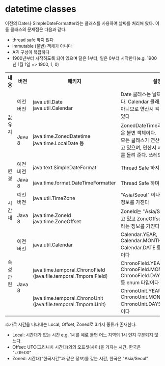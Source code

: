 # datetime classes

이전의 Date나 SimpleDateFormatter라는 클래스를 사용하여 날짜를 처리해 왔다.
이들 클래스의 문제점은 다음과 같다.

- thread safe 하지 않다
- immutable (불변) 객체가 아니다
- API 구성이 복잡하다
- 1900년부터 시작하도록 되어 있으며 달은 1부터, 일은 0부터 시작한다(e.g. 1900년 1월 1일 => 1900, 1, 0)


<table>
  <tr>
    <th>내용</th>
    <th>버전</th>
    <th>패키지</th>
    <th>설명</th>
  </tr>
  <tr>
    <td rowspan="2">값 유지</td>
    <td>예전 버전</td>
    <td>java.util.Date<br>java.util.Calendar</td>
    <td>Date 클래스는 날짜 계산을 할 수 없다. Calendar 클래스는 불변 객체가 아니므로 연산시 객체 자체가 변경되었다</td>
  </tr>
  <tr>
    <td>Java 8</td>
    <td>java.time.ZonedDatetime<br>java.time.LocalDate 등 </td>
    <td>ZonedDateTime과 LocalDate 등은 불변 객체이다.<br>모든 클래스가 연산용의 메소드를 갖고 있으며, 연산시 새로운 불변 객체를 돌려 준다. 쓰레드에 안전하다.</td>
  </tr>
  <tr>
    <td rowspan="2">변경</td>
    <td>예전 버전</td>
    <td>java.text.SimpleDateFormat</td>
    <td>Thread Safe 하지 않고 느리다</td>
  </tr>
  <tr>
    <td>Java 8</td>
    <td>java.time.format.DateTimeFormatter</td>
    <td>Thread Safe 하며 빠르다</td>
  </tr>
  <tr>
    <td rowspan="2">시간대</td>
    <td>예전 버전</td>
    <td>java.util.TimeZone</td>
    <td>"Asia/Seoul" 이나 "+09:00" 같은 정보를 가진다</td>
  </tr>
  <tr>
    <td>Java 8</td>
    <td>java.time.ZoneId<br>java.time.ZoneOffset</td>
    <td>ZoneId는 "Asia/Seoul" 정보를 갖고 있고 ZoneOffset은 "+09:00" 라는 정보를 가진다</td>
  </tr>
  <tr>
    <td rowspan="3">속성 관련</td>
    <td>예전 버전</td>
    <td>java.util.Calendar</td>
    <td>Calendar.YEAR, Calendar.MONTH, Calendar.DATE 등 모두 정수(int) 이다</td>
  </tr>
  <tr>
    <td rowspan="2">Java 8</td>
    <td>java.time.temporal.ChronoField<br>(java.file.temporal.TmporalField)</td>
    <td>ChronoField.YEAR, ChronoField.MONTH_OF_YEAR, ChronoField.DAY_OF_MONTH 등 enum 타입이다</td>
  </tr>
  <tr>
    <td>java.time.temporal.ChronoUnit<br>(java.file.temporal.TmporalUnit)</td>
    <td>ChronoUnit.YEARS, ChronoUnit.MONTHS, ChronoUnit.DAYS 등 enum 타입 이다</td>
  </tr>
</table>

추가로 시간을 나타내는 Local, Offset, Zoned로 3가지 종류가 존재한다.

- Local: 시간대가 없는 시간 e.g. 1시를 예로 들면 어느 지역의 1시 인지 구분되지 않느다.
- Offset: UTC(그리니치 시간대)와의 오프셋(차이)을 가지는 시간, 한국은 "+09:00"
- Zoned: 시간대("한국시간"과 같은 정보)를 갖는 시간, 한국은 "Asia/Seoul"